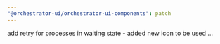```yaml
---
"@orchestrator-ui/orchestrator-ui-components": patch
---
```


add retry for processes in waiting state - added new icon to be used …
